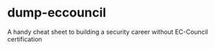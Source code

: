 # dump-eccouncil
A handy cheat sheet to building a security career without EC-Council certification
